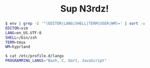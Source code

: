 <h1 align="center">Sup N3rdz!</h1>

###

```bash
$ env | grep -E '^(EDITOR|LANG|SHELL|TERM|USER|WM)=' | sort -u
EDITOR=vim
LANG=en_US.UTF-8
SHELL=/bin/zsh
TERM=tmux
WM=hyprland

$ cat /etc/profile.d/langs
PROGRAMMING_LANGS="Bash, C, Dart, JavaScript"
```

